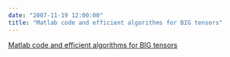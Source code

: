 ```yaml
---
date: "2007-11-19 12:00:00"
title: "Matlab code and efficient algorithms for BIG tensors"
---
```


[Matlab code and efficient algorithms for BIG tensors](/lemire/blog/2007/11-19-matlab-code-and-efficient-algorithms-for-big-tensors)

